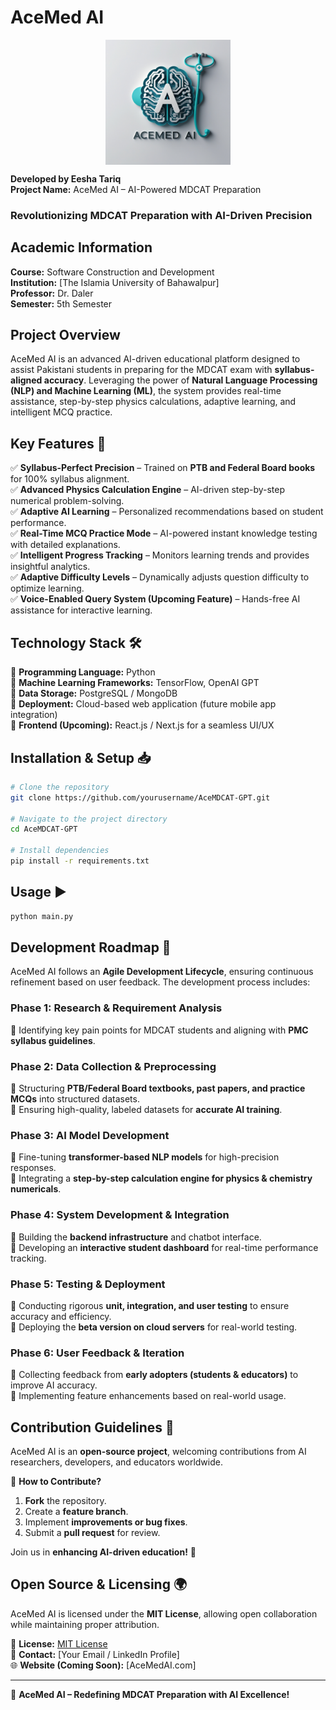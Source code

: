  # AceMed AI
<div style="display: flex; justify-content: center;">
  <img src="Assets/Images/AceMed AI logo.jpg" width="200" alt="AceMed AI Logo"/>
</div>



**Developed by Eesha Tariq**  
**Project Name:** AceMed AI – AI-Powered MDCAT Preparation  

### **Revolutionizing MDCAT Preparation with AI-Driven Precision**

## **Academic Information**
**Course:** Software Construction and Development  
**Institution:** [The Islamia University of Bahawalpur]  
**Professor:** Dr. Daler  
**Semester:** 5th Semester  

## **Project Overview**
AceMed AI is an advanced AI-driven educational platform designed to assist Pakistani students in preparing for the MDCAT exam with **syllabus-aligned accuracy**. Leveraging the power of **Natural Language Processing (NLP) and Machine Learning (ML)**, the system provides real-time assistance, step-by-step physics calculations, adaptive learning, and intelligent MCQ practice. 

## **Key Features 🚀**
✅ **Syllabus-Perfect Precision** – Trained on **PTB and Federal Board books** for 100% syllabus alignment.  
✅ **Advanced Physics Calculation Engine** – AI-driven step-by-step numerical problem-solving.  
✅ **Adaptive AI Learning** – Personalized recommendations based on student performance.  
✅ **Real-Time MCQ Practice Mode** – AI-powered instant knowledge testing with detailed explanations.  
✅ **Intelligent Progress Tracking** – Monitors learning trends and provides insightful analytics.  
✅ **Adaptive Difficulty Levels** – Dynamically adjusts question difficulty to optimize learning.  
✅ **Voice-Enabled Query System (Upcoming Feature)** – Hands-free AI assistance for interactive learning.  

## **Technology Stack 🛠️**
🔹 **Programming Language:** Python  
🔹 **Machine Learning Frameworks:** TensorFlow, OpenAI GPT  
🔹 **Data Storage:** PostgreSQL / MongoDB  
🔹 **Deployment:** Cloud-based web application (future mobile app integration)  
🔹 **Frontend (Upcoming):** React.js / Next.js for a seamless UI/UX  

## **Installation & Setup 📥**
```bash
# Clone the repository
git clone https://github.com/yourusername/AceMDCAT-GPT.git

# Navigate to the project directory
cd AceMDCAT-GPT

# Install dependencies
pip install -r requirements.txt
```

## **Usage ▶️**
```bash
python main.py
```

## **Development Roadmap 🔄**
AceMed AI follows an **Agile Development Lifecycle**, ensuring continuous refinement based on user feedback. The development process includes:

### **Phase 1: Research & Requirement Analysis**
📌 Identifying key pain points for MDCAT students and aligning with **PMC syllabus guidelines**.

### **Phase 2: Data Collection & Preprocessing**
📌 Structuring **PTB/Federal Board textbooks, past papers, and practice MCQs** into structured datasets.  
📌 Ensuring high-quality, labeled datasets for **accurate AI training**.

### **Phase 3: AI Model Development**
📌 Fine-tuning **transformer-based NLP models** for high-precision responses.  
📌 Integrating a **step-by-step calculation engine for physics & chemistry numericals**.

### **Phase 4: System Development & Integration**
📌 Building the **backend infrastructure** and chatbot interface.  
📌 Developing an **interactive student dashboard** for real-time performance tracking.

### **Phase 5: Testing & Deployment**
📌 Conducting rigorous **unit, integration, and user testing** to ensure accuracy and efficiency.  
📌 Deploying the **beta version on cloud servers** for real-world testing.

### **Phase 6: User Feedback & Iteration**
📌 Collecting feedback from **early adopters (students & educators)** to improve AI accuracy.  
📌 Implementing feature enhancements based on real-world usage.

## **Contribution Guidelines 🤝**
AceMed AI is an **open-source project**, welcoming contributions from AI researchers, developers, and educators worldwide. 

🔹 **How to Contribute?**  
1. **Fork** the repository.  
2. Create a **feature branch**.  
3. Implement **improvements or bug fixes**.  
4. Submit a **pull request** for review.  

Join us in **enhancing AI-driven education!** 🚀

## **Open Source & Licensing 🌍**
AceMed AI is licensed under the **MIT License**, allowing open collaboration while maintaining proper attribution.

📜 **License:** [MIT License](LICENSE.md)  
📧 **Contact:** [Your Email / LinkedIn Profile]  
🌐 **Website (Coming Soon):** [AceMedAI.com]  

---  
🚀 **AceMed AI – Redefining MDCAT Preparation with AI Excellence!**
